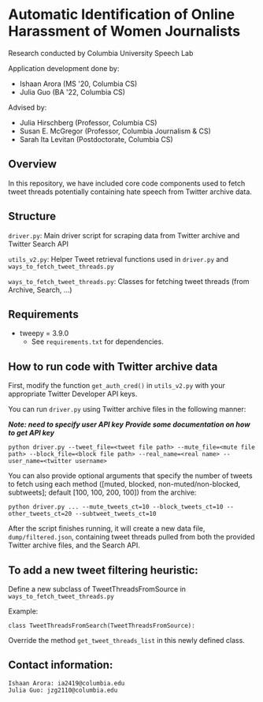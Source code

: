 # Automatic Identification of Online Harassment of Women Journalists
Research conducted by Columbia University Speech Lab

Application development done by:
- Ishaan Arora (MS '20, Columbia CS)
- Julia Guo (BA '22, Columbia CS)

Advised by:
- Julia Hirschberg (Professor, Columbia CS)
- Susan E. McGregor (Professor, Columbia Journalism & CS)
- Sarah Ita Levitan (Postdoctorate, Columbia CS)

## Overview
In this repository, we have included core code components used to fetch tweet threads potentially containing hate speech from Twitter archive data.

## Structure
`driver.py`: Main driver script for scraping data from Twitter archive and Twitter Search API

`utils_v2.py`: Helper Tweet retrieval functions used in `driver.py` and `ways_to_fetch_tweet_threads.py`

`ways_to_fetch_tweet_threads.py`: Classes for fetching tweet threads (from Archive, Search, ...)

## Requirements
- tweepy = 3.9.0
  - See `requirements.txt` for dependencies.

## How to run code with Twitter archive data

First, modify the function `get_auth_cred()` in `utils_v2.py` with your appropriate Twitter Developer API keys.

You can run `driver.py` using Twitter archive files in the following manner:

***Note: need to specify user API key***
***Provide some documentation on how to get API key***

```
python driver.py --tweet_file=<tweet file path> --mute_file=<mute file path> --block_file=<block file path> --real_name=<real name> --user_name=<twitter username>
```

You can also provide optional arguments that specify the number of tweets to fetch using each method ([muted, blocked, non-muted/non-blocked, subtweets]; default [100, 100, 200, 100]) from the archive:
```
python driver.py ... --mute_tweets_ct=10 --block_tweets_ct=10 --other_tweets_ct=20 --subtweet_tweets_ct=10
```

After the script finishes running, it will create a new data file, `dump/filtered.json`, containing tweet threads pulled from both the provided Twitter archive files, and the Search API.

## To add a new tweet filtering heuristic:
Define a new subclass of TweetThreadsFromSource in `ways_to_fetch_tweet_threads.py`

Example:
```
class TweetThreadsFromSearch(TweetThreadsFromSource):
```

Override the method `get_tweet_threads_list` in this newly defined class.

## Contact information:
```
Ishaan Arora: ia2419@columbia.edu
Julia Guo: jzg2110@columbia.edu
```